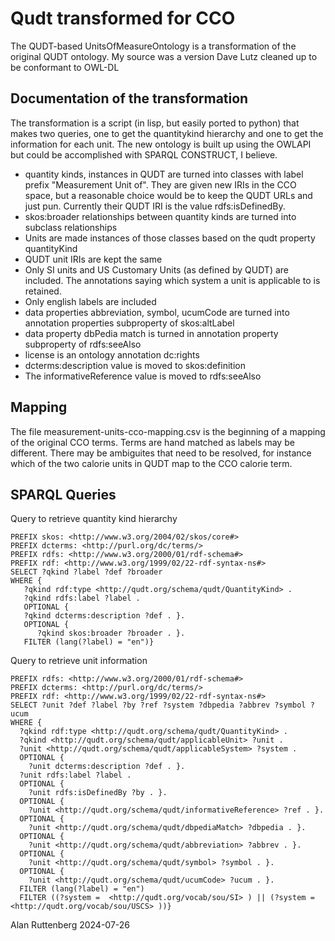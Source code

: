 # Qudt transformed for CCO

The QUDT-based UnitsOfMeasureOntology is a transformation of the
original QUDT ontology. My source was a version Dave Lutz cleaned up to
be conformant to OWL-DL

## Documentation of the transformation

The transformation is a script (in lisp, but easily ported to python) that makes two queries, one to get the quantitykind hierarchy and one to get the information for each unit. The new ontology is built up using the OWLAPI but could be accomplished with SPARQL CONSTRUCT, I believe.

- quantity kinds, instances in QUDT are turned into classes with label prefix "Measurement Unit of". They are given new IRIs in the CCO space, but a reasonable choice would be to keep the QUDT URLs and just pun. Currently their QUDT IRI is the value rdfs:isDefinedBy.
- skos:broader relationships between quantity kinds are turned into subclass relationships
- Units are made instances of those classes based on the qudt property quantityKind
- QUDT unit IRIs are kept the same 
- Only SI units and US Customary Units (as defined by QUDT) are included. The annotations saying which system a unit is applicable to is retained.
- Only english labels are included
- data properties abbreviation, symbol, ucumCode are turned into annotation properties subproperty of skos:altLabel
- data property dbPedia match is turned in annotation property subproperty of rdfs:seeAlso
- license is an ontology annotation dc:rights
- dcterms:description value is moved to skos:definition 
- The informativeReference value is moved to rdfs:seeAlso

## Mapping

The file measurement-units-cco-mapping.csv is the beginning of a mapping
of the original CCO terms. Terms are hand matched as labels may be
different. There may be ambiguites that need to be resolved, for
instance which of the two calorie units in QUDT map to the CCO calorie
term.

## SPARQL Queries

Query to retrieve quantity kind hierarchy

```sparql
PREFIX skos: <http://www.w3.org/2004/02/skos/core#>
PREFIX dcterms: <http://purl.org/dc/terms/>
PREFIX rdfs: <http://www.w3.org/2000/01/rdf-schema#>
PREFIX rdf: <http://www.w3.org/1999/02/22-rdf-syntax-ns#>
SELECT ?qkind ?label ?def ?broader
WHERE { 
   ?qkind rdf:type <http://qudt.org/schema/qudt/QuantityKind> . 
   ?qkind rdfs:label ?label . 
   OPTIONAL { 
   ?qkind dcterms:description ?def . }.
   OPTIONAL { 
      ?qkind skos:broader ?broader . }.
   FILTER (lang(?label) = "en")} 
```

Query to retrieve unit information

```sparql
PREFIX rdfs: <http://www.w3.org/2000/01/rdf-schema#>
PREFIX dcterms: <http://purl.org/dc/terms/>
PREFIX rdf: <http://www.w3.org/1999/02/22-rdf-syntax-ns#>
SELECT ?unit ?def ?label ?by ?ref ?system ?dbpedia ?abbrev ?symbol ?ucum
WHERE { 
  ?qkind rdf:type <http://qudt.org/schema/qudt/QuantityKind> . 
  ?qkind <http://qudt.org/schema/qudt/applicableUnit> ?unit . 
  ?unit <http://qudt.org/schema/qudt/applicableSystem> ?system . 
  OPTIONAL { 
    ?unit dcterms:description ?def . }.
  ?unit rdfs:label ?label . 
  OPTIONAL { 
    ?unit rdfs:isDefinedBy ?by . }.
  OPTIONAL { 
    ?unit <http://qudt.org/schema/qudt/informativeReference> ?ref . }.
  OPTIONAL { 
    ?unit <http://qudt.org/schema/qudt/dbpediaMatch> ?dbpedia . }.
  OPTIONAL { 
    ?unit <http://qudt.org/schema/qudt/abbreviation> ?abbrev . }.
  OPTIONAL { 
    ?unit <http://qudt.org/schema/qudt/symbol> ?symbol . }.
  OPTIONAL { 
    ?unit <http://qudt.org/schema/qudt/ucumCode> ?ucum . }.
  FILTER (lang(?label) = "en")
  FILTER ((?system =  <http://qudt.org/vocab/sou/SI> ) || (?system =  <http://qudt.org/vocab/sou/USCS> ))}
```


Alan Ruttenberg
2024-07-26
